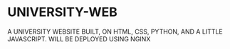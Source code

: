 # UNIVERSITY-WEB
A UNIVERSITY WEBSITE BUILT, ON HTML, CSS, PYTHON, AND A LITTLE JAVASCRIPT. WILL BE DEPLOYED USING NGINX
